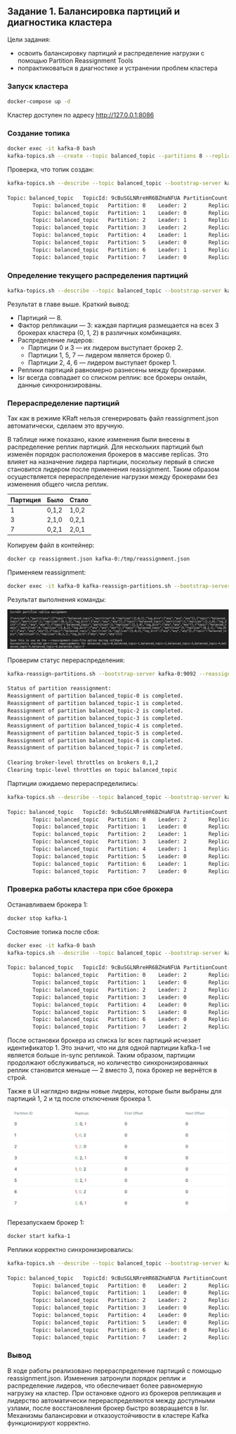 ## Задание 1. Балансировка партиций и диагностика кластера

Цели задания:
  * освоить балансировку партиций и распределение нагрузки с помощью Partition Reassignment Tools
  * попрактиковаться в диагностике и устранении проблем кластера

### Запуск кластера

```bash
docker-compose up -d
```

Кластер доступен по адресу http://127.0.0.1:8086

### Создание топика

```bash
docker exec -it kafka-0 bash
kafka-topics.sh --create --topic balanced_topic --partitions 8 --replication-factor 3 --bootstrap-server kafka-0:9092
```

Проверка, что топик создан:

```bash
kafka-topics.sh --describe --topic balanced_topic --bootstrap-server kafka-0:9092

Topic: balanced_topic   TopicId: 9cBuSGLNRreHR6BZHaNFUA PartitionCount: 8       ReplicationFactor: 3    Configs: 
        Topic: balanced_topic   Partition: 0    Leader: 2       Replicas: 2,0,1 Isr: 2,0,1
        Topic: balanced_topic   Partition: 1    Leader: 0       Replicas: 0,1,2 Isr: 0,1,2
        Topic: balanced_topic   Partition: 2    Leader: 1       Replicas: 1,2,0 Isr: 1,2,0
        Topic: balanced_topic   Partition: 3    Leader: 2       Replicas: 2,1,0 Isr: 2,1,0
        Topic: balanced_topic   Partition: 4    Leader: 1       Replicas: 1,0,2 Isr: 1,0,2
        Topic: balanced_topic   Partition: 5    Leader: 0       Replicas: 0,2,1 Isr: 0,2,1
        Topic: balanced_topic   Partition: 6    Leader: 1       Replicas: 1,0,2 Isr: 1,0,2
        Topic: balanced_topic   Partition: 7    Leader: 0       Replicas: 0,2,1 Isr: 0,2,1
```

### Определение текущего распределения партиций

```bash
kafka-topics.sh --describe --topic balanced_topic --bootstrap-server kafka-0:9092
```

Результат в главе выше. Краткий вывод:

* Партиций — 8.
* Фактор репликации — 3: каждая партиция размещается на всех 3 брокерах кластера (0, 1, 2) в различных комбинациях.
* Распределение лидеров:
  * Партиции 0 и 3 — их лидером выступает брокер 2.
  * Партиции 1, 5, 7 — лидером является брокер 0.
  * Партиции 2, 4, 6 — лидером выступает брокер 1.
* Реплики партиций равномерно разнесены между брокерами.
* Isr всегда совпадает со списком реплик: все брокеры онлайн, данные синхронизированы.

### Перераспределение партиций

Так как в режиме KRaft нельзя сгенерировать файл reassignment.json автоматически, сделаем это вручную.

В таблице ниже показано, какие изменения были внесены в распределение реплик партиций. Для нескольких партиций был изменён порядок расположения брокеров в массиве replicas. Это влияет на назначение лидера партиции, поскольку первый в списке становится лидером после применения reassignment. Таким образом осуществляется перераспределение нагрузки между брокерами без изменения общего числа реплик.

| Партиция | Было | Стало |
| -------- | ---- | ----- | 
| 1 | 0,1,2 | 1,0,2 |
| 3 | 2,1,0	| 0,2,1 |
| 7	| 0,2,1	| 2,0,1 |

Копируем файл в контейнер:

```bash
docker cp reassignment.json kafka-0:/tmp/reassignment.json
```

Применяем reassignment:

```bash
docker exec -it kafka-0 kafka-reassign-partitions.sh --bootstrap-server kafka-0:9092 --reassignment-json-file /tmp/reassignment.json --execute
```

Результат выполнения команды:

![img](img/success_reassign.png)

Проверим статус перераспределения:

```bash
kafka-reassign-partitions.sh --bootstrap-server kafka-0:9092 --reassignment-json-file /tmp/reassignment.json --verify

Status of partition reassignment:
Reassignment of partition balanced_topic-0 is completed.
Reassignment of partition balanced_topic-1 is completed.
Reassignment of partition balanced_topic-2 is completed.
Reassignment of partition balanced_topic-3 is completed.
Reassignment of partition balanced_topic-4 is completed.
Reassignment of partition balanced_topic-5 is completed.
Reassignment of partition balanced_topic-6 is completed.
Reassignment of partition balanced_topic-7 is completed.

Clearing broker-level throttles on brokers 0,1,2
Clearing topic-level throttles on topic balanced_topic
```

Партиции ожидаемо перераспределились:

```bash
kafka-topics.sh --describe --topic balanced_topic --bootstrap-server kafka-0:9092

Topic: balanced_topic   TopicId: 9cBuSGLNRreHR6BZHaNFUA PartitionCount: 8       ReplicationFactor: 3    Configs: 
        Topic: balanced_topic   Partition: 0    Leader: 2       Replicas: 2,0,1 Isr: 2,0,1
        Topic: balanced_topic   Partition: 1    Leader: 0       Replicas: 1,0,2 Isr: 0,1,2  <-- Было 0,1,2
        Topic: balanced_topic   Partition: 2    Leader: 1       Replicas: 1,2,0 Isr: 1,2,0
        Topic: balanced_topic   Partition: 3    Leader: 2       Replicas: 0,2,1 Isr: 2,1,0  <-- Было 2,1,0
        Topic: balanced_topic   Partition: 4    Leader: 1       Replicas: 1,0,2 Isr: 1,0,2
        Topic: balanced_topic   Partition: 5    Leader: 0       Replicas: 0,2,1 Isr: 0,2,1
        Topic: balanced_topic   Partition: 6    Leader: 1       Replicas: 1,0,2 Isr: 1,0,2
        Topic: balanced_topic   Partition: 7    Leader: 0       Replicas: 2,0,1 Isr: 0,2,1  <-- Было 0,2,1
```

### Проверка работы кластера при сбое брокера

Останавливаем брокера 1:

```bash
docker stop kafka-1
```

Состояние топика после сбоя:

```bash
docker exec -it kafka-0 bash
kafka-topics.sh --describe --topic balanced_topic --bootstrap-server kafka-0:9092

Topic: balanced_topic   TopicId: 9cBuSGLNRreHR6BZHaNFUA PartitionCount: 8       ReplicationFactor: 3    Configs: 
        Topic: balanced_topic   Partition: 0    Leader: 2       Replicas: 2,0,1 Isr: 2,0
        Topic: balanced_topic   Partition: 1    Leader: 0       Replicas: 1,0,2 Isr: 0,2
        Topic: balanced_topic   Partition: 2    Leader: 2       Replicas: 1,2,0 Isr: 2,0
        Topic: balanced_topic   Partition: 3    Leader: 0       Replicas: 0,2,1 Isr: 2,0
        Topic: balanced_topic   Partition: 4    Leader: 0       Replicas: 1,0,2 Isr: 0,2
        Topic: balanced_topic   Partition: 5    Leader: 0       Replicas: 0,2,1 Isr: 0,2
        Topic: balanced_topic   Partition: 6    Leader: 0       Replicas: 1,0,2 Isr: 0,2
        Topic: balanced_topic   Partition: 7    Leader: 2       Replicas: 2,0,1 Isr: 0,2
```

После остановки брокера из списка Isr всех партиций исчезает идентификатор 1. Это значит, что ни для одной партиции kafka-1 не является больше in-sync репликой. Таким образом, партиции продолжают обслуживаться, но количество синхронизированных реплик становится меньше — 2 вместо 3, пока брокер не вернётся в строй.

Также в UI наглядно видны новые лидеры, которые были выбраны для партиций 1, 2 и тд после отключения брокера 1.

![img](img/leaders.png)

Перезапускаем брокер 1:

```bash
docker start kafka-1
```

Реплики корректно синхронизировались:

```bash
kafka-topics.sh --describe --topic balanced_topic --bootstrap-server kafka-0:9092

Topic: balanced_topic   TopicId: 9cBuSGLNRreHR6BZHaNFUA PartitionCount: 8       ReplicationFactor: 3    Configs: 
        Topic: balanced_topic   Partition: 0    Leader: 2       Replicas: 2,0,1 Isr: 2,0,1
        Topic: balanced_topic   Partition: 1    Leader: 0       Replicas: 1,0,2 Isr: 0,2,1
        Topic: balanced_topic   Partition: 2    Leader: 2       Replicas: 1,2,0 Isr: 2,0,1
        Topic: balanced_topic   Partition: 3    Leader: 0       Replicas: 0,2,1 Isr: 2,0,1
        Topic: balanced_topic   Partition: 4    Leader: 0       Replicas: 1,0,2 Isr: 0,2,1
        Topic: balanced_topic   Partition: 5    Leader: 0       Replicas: 0,2,1 Isr: 0,2,1
        Topic: balanced_topic   Partition: 6    Leader: 0       Replicas: 1,0,2 Isr: 0,2,1
        Topic: balanced_topic   Partition: 7    Leader: 2       Replicas: 2,0,1 Isr: 0,2,1
```

### Вывод


В ходе работы реализовано перераспределение партиций с помощью reassignment.json. Изменения затронули порядок реплик и распределение лидеров, что обеспечивает более равномерную нагрузку на кластер. При остановке одного из брокеров репликация и лидерство автоматически перераспределяются между доступными узлами, после восстановления брокер быстро возвращается в Isr. Механизмы балансировки и отказоустойчивости в кластере Kafka функционируют корректно.
